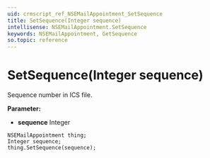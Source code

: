 ```yaml
---
uid: crmscript_ref_NSEMailAppointment_SetSequence
title: SetSequence(Integer sequence)
intellisense: NSEMailAppointment.SetSequence
keywords: NSEMailAppointment, GetSequence
so.topic: reference
---
```


# SetSequence(Integer sequence)

Sequence number in ICS file.

**Parameter:** 
* **sequence** Integer

```crmscript
NSEMailAppointment thing;
Integer sequence;
thing.SetSequence(sequence);
```


